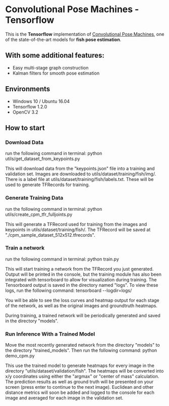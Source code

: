 # Convolutional Pose Machines - Tensorflow


This is the **Tensorflow** implementation of [Convolutional Pose Machines](https://github.com/shihenw/convolutional-pose-machines-release), one of the state-of-the-art models for **fish pose estimation**.

## With some additional features:
 - Easy multi-stage graph construction
 - Kalman filters for smooth pose estimation

## Environments
 - Windows 10 / Ubuntu 16.04
 - Tensorflow 1.2.0
 - OpenCV 3.2

## How to start
### Download Data
run the following command in terminal:
python utils/get_dataset_from_keypoints.py

This will download data from the "keypoints.json" file into a training and validation set. Images are downloaded to utils/dataset/training/fish/img/. There is a label file at utils/dataset/training/fish/labels.txt. These will be used to generate TFRecords for training.

### Generate Training Data
run the following command in terminal:
python utils/create_cpm_tfr_fulljoints.py

This will generate a TFRecord used for training from the images and keypoints in utils/dataset/training/fish/. The TFRecord will be saved at "./cpm_sample_dataset_512x512.tfrecords".

### Train a network
run the following command in terminal:
python train.py

This will start training a network from the TFRecord you just generated. Output will be printed in the console, but the training module has also been integrated with tensorboard to allow for visualization during training. The Tensorboard output is saved in the directory named "logs". To view these logs, run the following command:
tensorboard --logdir=logs/

You will be able to see the loss curves and heatmap output for each stage of the network, as well as the original images and groundtruth heatmaps.

During training, a trained network will be periodically generated and saved in the directory "models".

### Run Inference With a Trained Model
Move the most recently generated network from the directory "models" to the directory "trained_models". Then run the following command:
python demo_cpm.py

This use the trained model to generate heatmaps for every image in the directory "utils/dataset/validation/fish". The heatmaps will be converted into x/y coordinates using either the "argmax" or "center of mass" calculation. The prediction results as well as ground truth will be presented on your screen (press enter to continue to the next image). Euclidean and other distance metrics will soon be added and logged to the console for each image and averaged for each image in the validation set.



